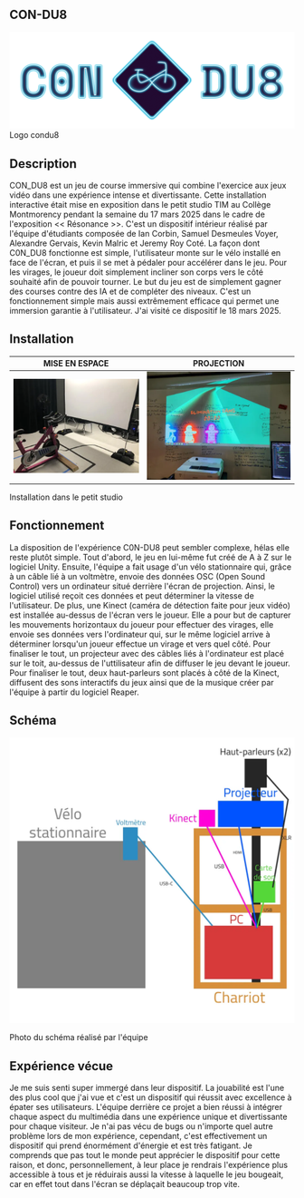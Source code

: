 ## **CON-DU8**

![photo](medias/titre_c0ndu8.png)
Logo condu8

## **Description**

CON_DU8 est un jeu de course immersive qui combine l'exercice aux jeux vidéo dans une expérience intense et divertissante. Cette installation interactive était mise en exposition dans le petit studio TIM au Collège Montmorency pendant la semaine du 17 mars 2025 dans le cadre de l'exposition << Résonance >>. C'est un dispositif intérieur réalisé par l'équipe d'étudiants composée de Ian Corbin, Samuel Desmeules Voyer, Alexandre Gervais, Kevin Malric et Jeremy Roy Coté. La façon dont C0N_DU8 fonctionne est simple, l'utilisateur monte sur le vélo installé en face de l'écran, et puis il se met à pédaler pour accélérer dans le jeu. Pour les virages, le joueur doit simplement incliner son corps vers le côté souhaité afin de pouvoir tourner. Le but du jeu est de simplement gagner des courses contre des IA et de compléter des niveaux. C'est un fonctionnement simple mais aussi extrêmement efficace qui permet une immersion garantie à l'utilisateur. J'ai visité ce dispositif le 18 mars 2025. 

## **Installation**
	
 | MISE EN ESPACE | PROJECTION |
| ----------- | ----------- |
|![MISE EN ESPACE](medias/Diffusion_Complet.webp)|![PROJECTION](medias/Projection.webp)|

Installation dans le petit studio

## Fonctionnement

La disposition de l'expérience C0N-DU8 peut sembler complexe, hélas elle reste plutôt simple. Tout d'abord, le jeu en lui-même fut créé de A à Z sur le logiciel Unity. Ensuite, l'équipe a fait usage d'un vélo stationnaire qui, grâce à un câble lié à un voltmètre, envoie des données OSC (Open Sound Control) vers un ordinateur situé derrière l'écran de projection. Ainsi, le logiciel utilisé reçoit ces données et peut déterminer la vitesse de l'utilisateur. De plus, une Kinect (caméra de détection faite pour jeux vidéo) est installée au-dessus de l'écran vers le joueur. Elle a pour but de capturer les mouvements horizontaux du joueur pour effectuer des virages, elle envoie ses données vers l'ordinateur qui, sur le même logiciel arrive à déterminer lorsqu'un joueur effectue un virage et vers quel côté. Pour finaliser le tout, un projecteur avec des câbles liés à l'ordinateur est placé sur le toit, au-dessus de l'uttilisateur afin de diffuser le jeu devant le joueur. Pour finaliser le tout, deux haut-parleurs sont placés à côté de la Kinect, diffusent des sons interactifs du jeux ainsi que de la musique créer par l'équipe à partir du logiciel Reaper. 

## **Schéma**

![photo](medias/plantation.webp)

Photo du schéma réalisé par l'équipe

## **Expérience vécue**

Je me suis senti super immergé dans leur dispositif. La jouabilité est l'une des plus cool que j'ai vue et c'est un dispositif qui réussit avec excellence à épater ses utilisateurs. L'équipe derrière ce projet a bien réussi à intégrer chaque aspect du multimédia dans une expérience unique et divertissante pour chaque visiteur. Je n'ai pas vécu de bugs ou n'importe quel autre problème lors de mon expérience, cependant, c'est effectivement un dispositif qui prend énormément d'énergie et est très fatigant. Je comprends que pas tout le monde peut apprécier le dispositif pour cette raison, et donc, personnellement, à leur place je rendrais l'expérience plus accessible à tous et je réduirais aussi la vitesse à laquelle le jeu bougeait, car en effet tout dans l'écran se déplaçait beaucoup trop vite.
